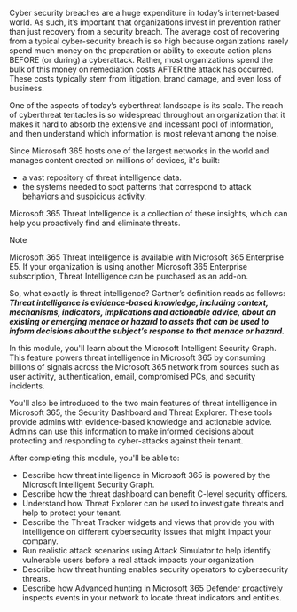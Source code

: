 Cyber security breaches are a huge expenditure in today’s internet-based world. As such, it’s important that organizations invest in prevention rather than just recovery from a security breach. The average cost of recovering from a typical cyber-security breach is so high because organizations rarely spend much money on the preparation or ability to execute action plans BEFORE (or during) a cyberattack. Rather, most organizations spend the bulk of this money on remediation costs AFTER the attack has occurred. These costs typically stem from litigation, brand damage, and even loss of business.

One of the aspects of today’s cyberthreat landscape is its scale. The reach of cyberthreat tentacles is so widespread throughout an organization that it makes it hard to absorb the extensive and incessant pool of information, and then understand which information is most relevant among the noise.

Since Microsoft 365 hosts one of the largest networks in the world and manages content created on millions of devices, it's built:

 -  a vast repository of threat intelligence data.
 -  the systems needed to spot patterns that correspond to attack behaviors and suspicious activity.

Microsoft 365 Threat Intelligence is a collection of these insights, which can help you proactively find and eliminate threats.

> [!NOTE]
> Microsoft 365 Threat Intelligence is available with Microsoft 365 Enterprise E5. If your organization is using another Microsoft 365 Enterprise subscription, Threat Intelligence can be purchased as an add-on.

So, what exactly is threat intelligence? Gartner’s definition reads as follows: ***Threat intelligence is evidence-based knowledge, including context, mechanisms, indicators, implications and actionable advice, about an existing or emerging menace or hazard to assets that can be used to inform decisions about the subject’s response to that menace or hazard.***

In this module, you'll learn about the Microsoft Intelligent Security Graph. This feature powers threat intelligence in Microsoft 365 by consuming billions of signals across the Microsoft 365 network from sources such as user activity, authentication, email, compromised PCs, and security incidents.

You'll also be introduced to the two main features of threat intelligence in Microsoft 365, the Security Dashboard and Threat Explorer. These tools provide admins with evidence-based knowledge and actionable advice. Admins can use this information to make informed decisions about protecting and responding to cyber-attacks against their tenant.

After completing this module, you'll be able to:

 -  Describe how threat intelligence in Microsoft 365 is powered by the Microsoft Intelligent Security Graph.
 -  Describe how the threat dashboard can benefit C-level security officers.
 -  Understand how Threat Explorer can be used to investigate threats and help to protect your tenant.
 -  Describe the Threat Tracker widgets and views that provide you with intelligence on different cybersecurity issues that might impact your company.
 -  Run realistic attack scenarios using Attack Simulator to help identify vulnerable users before a real attack impacts your organization
 -  Describe how threat hunting enables security operators to cybersecurity threats.
 -  Describe how Advanced hunting in Microsoft 365 Defender proactively inspects events in your network to locate threat indicators and entities.
